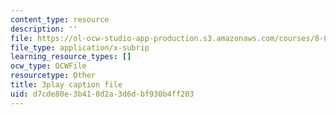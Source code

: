 ```yaml
---
content_type: resource
description: ''
file: https://ol-ocw-studio-app-production.s3.amazonaws.com/courses/8-01sc-classical-mechanics-fall-2016/d7cde80e3b418d2a3d6dbf930b4ff203_d2POYCmmM8A.srt
file_type: application/x-subrip
learning_resource_types: []
ocw_type: OCWFile
resourcetype: Other
title: 3play caption file
uid: d7cde80e-3b41-8d2a-3d6d-bf930b4ff203
---
```


